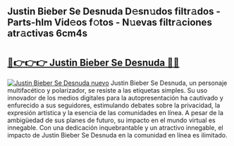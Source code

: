 ## Justin Bieber Se Desnuda D𝚎sn𝚞dos filtr𝚊dos - Parts-hlm Vid𝚎os f𝚘tos - N𝚞evas filtr𝚊ciones atr𝚊ctivas 6cm4s

# <h2><a href="http://mb0lug.tromn.icu/?c=Justin+Bieber+Se+Desnuda">🔗👉👉👉 Justin Bieber Se Desnuda 🔗🔗</a></h2>

[![Justin Bieber Se Desnuda nuevo](https://i.imgur.com/pEAQMta.gif)](http://mb0lug.tromn.icu/?c=Justin+Bieber+Se+Desnuda)
Justin Bieber Se Desnuda, un personaje multifacético y polarizador, se resiste a las etiquetas simples. Su uso innovador de los medios digitales para la autopresentación ha cautivado y enfurecido a sus seguidores, estimulando debates sobre la privacidad, la expresión artística y la esencia de las comunidades en línea. A pesar de la ambigüedad de sus planes de futuro, su impacto en el mundo virtual es innegable. Con una dedicación inquebrantable y un atractivo innegable, el impacto de Justin Bieber Se Desnuda en la comunidad en línea es ilimitado.

